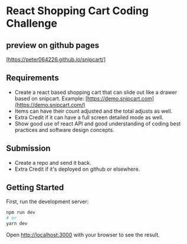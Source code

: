 # **React Shopping Cart Coding Challenge**

## **preview on github pages**

[https://peter064226.github.io/snipcart/]

## **Requirements**

- Create a react based shopping cart that can slide out like a drawer based on snipcart. Example: [https://demo.snipcart.com](https://demo.snipcart.com/)
- Items can have their count adjusted and the total adjusts as well.
- Extra Credit if it can have a full screen detailed mode as well.
- Show good use of react API and good understanding of coding best practices and software design concepts.

## **Submission**

- Create a repo and send it back.
- Extra Credit if it's deployed on github or elsewhere.

## Getting Started

First, run the development server:

```bash
npm run dev
# or
yarn dev
```

Open [http://localhost:3000](http://localhost:3000) with your browser to see the result.
